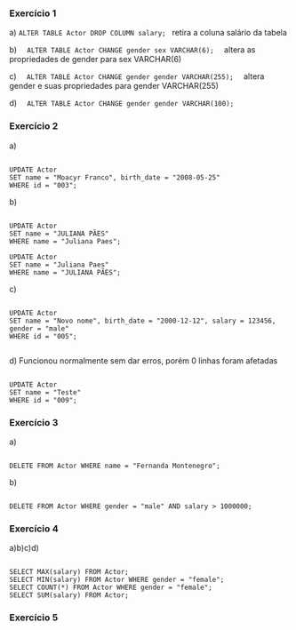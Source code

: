### Exercício 1
a)  ``` ALTER TABLE Actor DROP COLUMN salary;  ```
    retira a coluna salário da tabela

b) ```   ALTER TABLE Actor CHANGE gender sex VARCHAR(6);   ```
    altera as propriedades de gender para sex VARCHAR(6)

c) ```   ALTER TABLE Actor CHANGE gender gender VARCHAR(255);   ```
    altera gender e suas propriedades para gender VARCHAR(255)

d) ```   ALTER TABLE Actor CHANGE gender gender VARCHAR(100);   ```


### Exercício 2
a) 

```

UPDATE Actor
SET name = "Moacyr Franco", birth_date = "2008-05-25"
WHERE id = "003";

```

b) 

```

UPDATE Actor
SET name = "JULIANA PÃES"
WHERE name = "Juliana Paes";

UPDATE Actor
SET name = "Juliana Paes"
WHERE name = "JULIANA PÃES";

```

c)

```

UPDATE Actor
SET name = "Novo nome", birth_date = "2000-12-12", salary = 123456, gender = "male"
WHERE id = "005";


```

d) Funcionou normalmente sem dar erros, porém 0 linhas foram afetadas

```

UPDATE Actor
SET name = "Teste"
WHERE id = "009";

```


### Exercício 3
a) 

```

DELETE FROM Actor WHERE name = "Fernanda Montenegro";

```

b) 

```

DELETE FROM Actor WHERE gender = "male" AND salary > 1000000;

```


### Exercício 4
a)b)c)d)

```

SELECT MAX(salary) FROM Actor;
SELECT MIN(salary) FROM Actor WHERE gender = "female";
SELECT COUNT(*) FROM Actor WHERE gender = "female";
SELECT SUM(salary) FROM Actor;

```


### Exercício 5